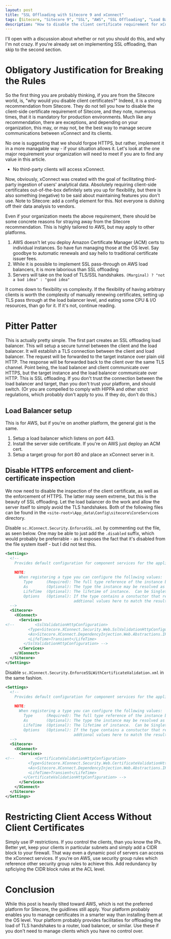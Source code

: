 ```yaml
---
layout: post
title: "SSL Offloading with Sitecore 9 and xConnect"
tags: [Sitecore, "Sitecore 9", "SSL", "AWS", "SSL Offloading", "Load Balancer"]
description: "How to disable the client certificate requirement for xConnect and implement SSL offloading. Maintain security, but in a smarter, more managable way."
---
```

I'll open with a discussion about whether or not you should do this, and why I'm not crazy. If you're already set on implementing SSL offloading, than skip to the second section. 

# Obligatory Justification for Breaking the Rules

So the first thing you are probably thinking, if you are from the Sitecore world, is, "why would you disable client certificates?" Indeed, it is a strong recommendation from Sitecore. They do not tell you how to disable the client-side certificate requirement of Sitecore, and they note, numerous times, that it is mandatory for production environments. Much like any recommendation, there are exceptions, and depending on your organization, this may, or may not, be the best way to manage secure communications between xConnect and its clients.

No one is suggesting that we should forgoe HTTPS, but rather, implement it in a more managable way - if your situation allows it. Let's look at the one major requirement your organization will need to meet if you are to find any value in this article. 

 - No third-party clients will access xConnect.

Now, obviously, xConnect was created with the goal of facilitating third-party ingestion of users' analytical data. Absolutely requiring client-side certificates out-of-the-box definitely sets you up for flexibility, but there is also something (negative) to be said about maintaining features you don't use. Note to Sitecore: add a config element for this. Not everyone is dishing off their data analysis to vendors.

Even if your organization meets the above requirement, there should be some concrete reasons for straying away from the Sitecore recommendation. This is highly tailored to AWS, but may apply to other platforms. 

1. AWS doesn't let you deploy Amazon Certificate Manager (ACM) certs to individual instances. So have fun managing those at the OS level. Say goodbye to automatic renewals and say hello to traditional certificate issuer fees.
2. While it is possible to implement SSL pass-through on AWS load balancers, it is more laborious than SSL offloading
3. Servers will take on the load of TLS/SSL handshakes. `(Marginal) ? "not a bad idea" : "good idea"`

It comes down to flexibility vs complexity. If the flexibility of having arbitrary clients is worth the complexity of manually renewing certificates, setting up TLS pass through at the load balancer level, and eating some CPU & I/O resources, than go for it. If it's not, continue reading.

# Pitter Patter

This is actually pretty simple. The first part creates an SSL offloading load balancer. This will setup a secure tunnel between the client and the load balancer. It will establish a TLS connection between the client and load balancer. The request will be forwarded to the target instance over plain old HTTP. The response will be forwarded back to the client over the same TLS channel. Point being, the load balancer and client communicate over HTTPS, but the target instance and the load balancer communicate over HTTP. This is SSL offloading. If you don't trust the connection between the load balancer and target, than you don't trust your platform, and should switch. (Or you are compelled to comply with HIPPA and other strict regulations, which probably don't apply to you. If they do, don't do this.)

## Load Balancer setup

This is for AWS, but if you're on another platform, the general gist is the same. 

1. Setup a load balancer which listens on port 443. 
2. Install the server side certificate. If you're on AWS just deploy an ACM cert.
3. Setup a target group for port 80 and place an xConnect server in it.

## Disable HTTPS enforcement and client-certificate inspection

We now need to disable the inspection of the client certificate, as well as the enforcement of HTTPS. The latter may seem extreme, but this is the beauty of SSL offloading. Let the load balancer do the work and allow the server itself to simply avoid the TLS handshakes. Both of the following files can be found in the `<site-root>\App_data\Config\sitecore\CoreServices` directory.

Disable `sc.XConnect.Security.EnforceSSL.xml` by commenting out the file, as seen below. One may be able to just add the `.disabled` suffix, which would probably be preferrable - as it exposes the fact that it's disabled from the file system itself - but I did not test this. 

```xml
<Settings>
  <!--
    Provides default configuration for component services for the application    
        
    NOTE:
      When registering a type you can configure the following values:
        Type      (Required): The full type reference of the instance being registered
        As        (Optional): The type the instance may be resolved as (defaults to Type if not provided)
        LifeTime  (Optional): The lifetime of instance.  Can be Singleton or Transient. (defaults to Singleton)
        Options   (Optional): If the type contains a constuctor that recieves IConfiguration, you can proivide
                              addtional values here to match the resulting type of options for that type.
  -->
  <Sitecore>
    <XConnect>
      <Services>
<!--         <SslValidationHttpConfiguration>
          <Type>Sitecore.XConnect.Security.Web.SslValidationHttpConfiguration, Sitecore.XConnect.Security.Web</Type>
          <As>Sitecore.XConnect.DependencyInjection.Web.Abstractions.IHttpConfiguration, Sitecore.XConnect.DependencyInjection.Web</As>
          <LifeTime>Transient</LifeTime>
        </SslValidationHttpConfiguration> -->
      </Services>
    </XConnect>
  </Sitecore>
</Settings>
```

Disable `sc.XConnect.Security.EnforceSSLWithCertificateValidation.xml` in the same fashion. 

```xml
<Settings>
  <!--
    Provides default configuration for component services for the application    
        
    NOTE:
      When registering a type you can configure the following values:
        Type      (Required): The full type reference of the instance being registered
        As        (Optional): The type the instance may be resolved as (defaults to Type if not provided)
        LifeTime  (Optional): The lifetime of instance.  Can be Singleton or Transient. (defaults to Singleton)
        Options   (Optional): If the type contains a constuctor that recieves IConfiguration, you can proivide
                              addtional values here to match the resulting type of options for that type.
  -->
  <Sitecore>
    <XConnect>
      <Services>
<!--         <CertificateValidationHttpConfiguration>
          <Type>Sitecore.XConnect.Security.Web.CertificateValidationHttpConfiguration, Sitecore.XConnect.Security.Web</Type>
          <As>Sitecore.XConnect.DependencyInjection.Web.Abstractions.IHttpConfiguration, Sitecore.XConnect.DependencyInjection.Web</As>
          <LifeTime>Transient</LifeTime>
        </CertificateValidationHttpConfiguration> -->
      </Services>
    </XConnect>
  </Sitecore>
</Settings>
```

# Restricting Client Access Without Client Certificates

Simply use IP restrictions. If you control the clients, than you know the IPs. Better yet, keep your clients in particular subnets and simply add a CIDR block to your firewall. That way even a dynamic pool of servers can access the xConnect services. If you're on AWS, use security group rules which reference other security group rules to achieve this. Add redundancy by spficiying the CIDR block rules at the ACL level.

# Conclusion

While this post is heavily tilted toward AWS, which is not the preferred platform for Sitecore, the guidlines still apply. Your platform probably enables you to manage certificates in a smarter way than installing them at the OS level. Your platform probably provides facilitaties for offloading the load of TLS handshakes to a router, load balancer, or similar. Use these if you don't need to manage clients which you have no control over. 
